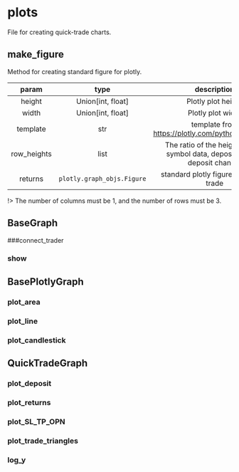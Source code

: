 # plots

File for creating quick-trade charts.

## make_figure

Method for creating standard figure for plotly.

| param  | type | description |
| :---: | :---: | :---: |
| height | Union\[int, float] | Plotly plot height |
| width | Union\[int, float] | Plotly plot width |
| template | str | template from https://plotly.com/python/templates/ |
| row_heights | list | The ratio of the heights of the symbol data, deposit and the deposit change. |
|returns|`plotly.graph_objs.Figure`| standard plotly figure for quick-trade |

!> The number of columns must be 1, and the number of rows must be 3.

## BaseGraph
###connect_trader
### show
## BasePlotlyGraph
### plot_area
### plot_line
### plot_candlestick

## QuickTradeGraph

### plot_deposit

### plot_returns

### plot_SL_TP_OPN

### plot_trade_triangles

### log_y

